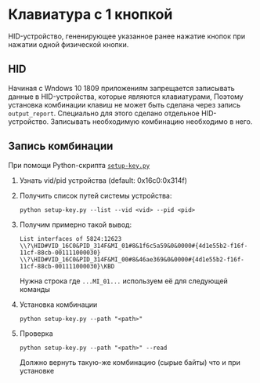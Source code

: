 # Клавиатура с 1 кнопкой

HID-устройство, гененирующее указанное ранее нажатие кнопок при нажатии одной физической кнопки.

## HID

Начиная с Wndows 10 1809 приложениям запрещается записывать данные в HID-устройства, которые являются клавиатурами,
Поэтому установка комбинации клавиш не может быть сделана через запись `output_report`. Специально для этого сделано отдельное HID-устройство.
Записывать необходимую комбинацию необходимо в него.

## Запись комбинации
При помощи Python-скрипта [`setup-key.py`](scripts/README.md)

1. Узнать vid/pid устройства (default: 0x16c0:0x314f) 
2. Получить список путей системы устройства:

    ```shell
    python setup-key.py --list --vid <vid> --pid <pid>
    ```

3. Получим примерно такой вывод:

    ```
    List interfaces of 5824:12623
    \\?\HID#VID_16C0&PID_314F&MI_01#8&1f6c5a59&0&0000#{4d1e55b2-f16f-11cf-88cb-001111000030}
    \\?\HID#VID_16C0&PID_314F&MI_00#8&46ae369&0&0000#{4d1e55b2-f16f-11cf-88cb-001111000030}\KBD
    ```

    Нужна строка где `...MI_01...` используем её для следующей команды
    
4. Установка комбинации

    ```shell
    python setup-key.py --path "<path>"
    ```

5. Проверка 

    ```shell
    python setup-key.py --path "<path>" --read
    ```

    Должно вернуть такую-же комбинацию (сырые байты) что и при установке